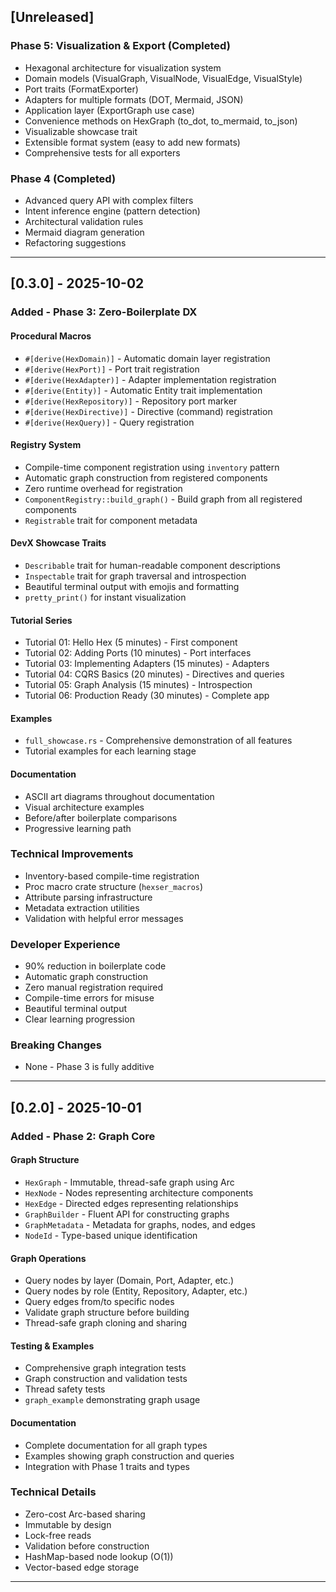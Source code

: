 ## [Unreleased]

### Phase 5: Visualization & Export (Completed)
- Hexagonal architecture for visualization system
- Domain models (VisualGraph, VisualNode, VisualEdge, VisualStyle)
- Port traits (FormatExporter)
- Adapters for multiple formats (DOT, Mermaid, JSON)
- Application layer (ExportGraph use case)
- Convenience methods on HexGraph (to_dot, to_mermaid, to_json)
- Visualizable showcase trait
- Extensible format system (easy to add new formats)
- Comprehensive tests for all exporters

### Phase 4 (Completed)
- Advanced query API with complex filters
- Intent inference engine (pattern detection)
- Architectural validation rules
- Mermaid diagram generation
- Refactoring suggestions

---

## [0.3.0] - 2025-10-02

### Added - Phase 3: Zero-Boilerplate DX

#### Procedural Macros
- `#[derive(HexDomain)]` - Automatic domain layer registration
- `#[derive(HexPort)]` - Port trait registration
- `#[derive(HexAdapter)]` - Adapter implementation registration
- `#[derive(Entity)]` - Automatic Entity trait implementation
- `#[derive(HexRepository)]` - Repository port marker
- `#[derive(HexDirective)]` - Directive (command) registration
- `#[derive(HexQuery)]` - Query registration

#### Registry System
- Compile-time component registration using `inventory` pattern
- Automatic graph construction from registered components
- Zero runtime overhead for registration
- `ComponentRegistry::build_graph()` - Build graph from all registered components
- `Registrable` trait for component metadata

#### DevX Showcase Traits
- `Describable` trait for human-readable component descriptions
- `Inspectable` trait for graph traversal and introspection
- Beautiful terminal output with emojis and formatting
- `pretty_print()` for instant visualization

#### Tutorial Series
- Tutorial 01: Hello Hex (5 minutes) - First component
- Tutorial 02: Adding Ports (10 minutes) - Port interfaces
- Tutorial 03: Implementing Adapters (15 minutes) - Adapters
- Tutorial 04: CQRS Basics (20 minutes) - Directives and queries
- Tutorial 05: Graph Analysis (15 minutes) - Introspection
- Tutorial 06: Production Ready (30 minutes) - Complete app

#### Examples
- `full_showcase.rs` - Comprehensive demonstration of all features
- Tutorial examples for each learning stage

#### Documentation
- ASCII art diagrams throughout documentation
- Visual architecture examples
- Before/after boilerplate comparisons
- Progressive learning path

### Technical Improvements
- Inventory-based compile-time registration
- Proc macro crate structure (`hexser_macros`)
- Attribute parsing infrastructure
- Metadata extraction utilities
- Validation with helpful error messages

### Developer Experience
- 90% reduction in boilerplate code
- Automatic graph construction
- Zero manual registration required
- Compile-time errors for misuse
- Beautiful terminal output
- Clear learning progression

### Breaking Changes
- None - Phase 3 is fully additive

---

## [0.2.0] - 2025-10-01

### Added - Phase 2: Graph Core

#### Graph Structure
- `HexGraph` - Immutable, thread-safe graph using Arc
- `HexNode` - Nodes representing architecture components
- `HexEdge` - Directed edges representing relationships
- `GraphBuilder` - Fluent API for constructing graphs
- `GraphMetadata` - Metadata for graphs, nodes, and edges
- `NodeId` - Type-based unique identification

#### Graph Operations
- Query nodes by layer (Domain, Port, Adapter, etc.)
- Query nodes by role (Entity, Repository, Adapter, etc.)
- Query edges from/to specific nodes
- Validate graph structure before building
- Thread-safe graph cloning and sharing

#### Testing & Examples
- Comprehensive graph integration tests
- Graph construction and validation tests
- Thread safety tests
- `graph_example` demonstrating graph usage

#### Documentation
- Complete documentation for all graph types
- Examples showing graph construction and queries
- Integration with Phase 1 traits and types

### Technical Details
- Zero-cost Arc-based sharing
- Immutable by design
- Lock-free reads
- Validation before construction
- HashMap-based node lookup (O(1))
- Vector-based edge storage

---
